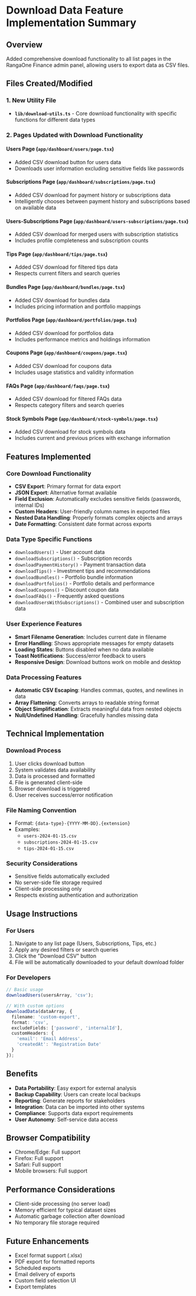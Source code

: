 # Download Data Feature Implementation Summary

## Overview
Added comprehensive download functionality to all list pages in the RangaOne Finance admin panel, allowing users to export data as CSV files.

## Files Created/Modified

### 1. New Utility File
- **`lib/download-utils.ts`** - Core download functionality with specific functions for different data types

### 2. Pages Updated with Download Functionality

#### Users Page (`app/dashboard/users/page.tsx`)
- Added CSV download button for users data
- Downloads user information excluding sensitive fields like passwords

#### Subscriptions Page (`app/dashboard/subscriptions/page.tsx`)
- Added CSV download for payment history or subscriptions data
- Intelligently chooses between payment history and subscriptions based on available data

#### Users-Subscriptions Page (`app/dashboard/users-subscriptions/page.tsx`)
- Added CSV download for merged users with subscription statistics
- Includes profile completeness and subscription counts

#### Tips Page (`app/dashboard/tips/page.tsx`)
- Added CSV download for filtered tips data
- Respects current filters and search queries

#### Bundles Page (`app/dashboard/bundles/page.tsx`)
- Added CSV download for bundles data
- Includes pricing information and portfolio mappings

#### Portfolios Page (`app/dashboard/portfolios/page.tsx`)
- Added CSV download for portfolios data
- Includes performance metrics and holdings information

#### Coupons Page (`app/dashboard/coupons/page.tsx`)
- Added CSV download for coupons data
- Includes usage statistics and validity information

#### FAQs Page (`app/dashboard/faqs/page.tsx`)
- Added CSV download for filtered FAQs data
- Respects category filters and search queries

#### Stock Symbols Page (`app/dashboard/stock-symbols/page.tsx`)
- Added CSV download for stock symbols data
- Includes current and previous prices with exchange information

## Features Implemented

### Core Download Functionality
- **CSV Export**: Primary format for data export
- **JSON Export**: Alternative format available
- **Field Exclusion**: Automatically excludes sensitive fields (passwords, internal IDs)
- **Custom Headers**: User-friendly column names in exported files
- **Nested Data Handling**: Properly formats complex objects and arrays
- **Date Formatting**: Consistent date format across exports

### Data Type Specific Functions
- `downloadUsers()` - User account data
- `downloadSubscriptions()` - Subscription records
- `downloadPaymentHistory()` - Payment transaction data
- `downloadTips()` - Investment tips and recommendations
- `downloadBundles()` - Portfolio bundle information
- `downloadPortfolios()` - Portfolio details and performance
- `downloadCoupons()` - Discount coupon data
- `downloadFAQs()` - Frequently asked questions
- `downloadUsersWithSubscriptions()` - Combined user and subscription data

### User Experience Features
- **Smart Filename Generation**: Includes current date in filename
- **Error Handling**: Shows appropriate messages for empty datasets
- **Loading States**: Buttons disabled when no data available
- **Toast Notifications**: Success/error feedback to users
- **Responsive Design**: Download buttons work on mobile and desktop

### Data Processing Features
- **Automatic CSV Escaping**: Handles commas, quotes, and newlines in data
- **Array Flattening**: Converts arrays to readable string format
- **Object Simplification**: Extracts meaningful data from nested objects
- **Null/Undefined Handling**: Gracefully handles missing data

## Technical Implementation

### Download Process
1. User clicks download button
2. System validates data availability
3. Data is processed and formatted
4. File is generated client-side
5. Browser download is triggered
6. User receives success/error notification

### File Naming Convention
- Format: `{data-type}-{YYYY-MM-DD}.{extension}`
- Examples:
  - `users-2024-01-15.csv`
  - `subscriptions-2024-01-15.csv`
  - `tips-2024-01-15.csv`

### Security Considerations
- Sensitive fields automatically excluded
- No server-side file storage required
- Client-side processing only
- Respects existing authentication and authorization

## Usage Instructions

### For Users
1. Navigate to any list page (Users, Subscriptions, Tips, etc.)
2. Apply any desired filters or search queries
3. Click the "Download CSV" button
4. File will be automatically downloaded to your default download folder

### For Developers
```typescript
// Basic usage
downloadUsers(usersArray, 'csv');

// With custom options
downloadData(dataArray, {
  filename: 'custom-export',
  format: 'csv',
  excludeFields: ['password', 'internalId'],
  customHeaders: {
    'email': 'Email Address',
    'createdAt': 'Registration Date'
  }
});
```

## Benefits
- **Data Portability**: Easy export for external analysis
- **Backup Capability**: Users can create local backups
- **Reporting**: Generate reports for stakeholders
- **Integration**: Data can be imported into other systems
- **Compliance**: Supports data export requirements
- **User Autonomy**: Self-service data access

## Browser Compatibility
- Chrome/Edge: Full support
- Firefox: Full support
- Safari: Full support
- Mobile browsers: Full support

## Performance Considerations
- Client-side processing (no server load)
- Memory efficient for typical dataset sizes
- Automatic garbage collection after download
- No temporary file storage required

## Future Enhancements
- Excel format support (.xlsx)
- PDF export for formatted reports
- Scheduled exports
- Email delivery of exports
- Custom field selection UI
- Export templates